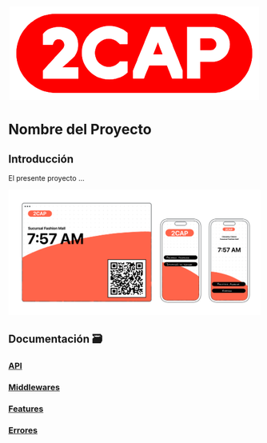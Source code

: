 <p align="center">
  <img src="https://github.com/PonchoCeniceros/PonchoCeniceros/blob/main/setUp/docs/docs/imgs/logox.png">
</p>

# Nombre del Proyecto

## Introducción
El presente proyecto ...

<p align="center">
  <img src="https://github.com/PonchoCeniceros/PonchoCeniceros/blob/main/setUp/docs/docs/imgs/cover.png">
</p>

## Documentación 🗃️
### [API](https://github.com/PonchoCeniceros/app-de-sincronizacion-SAP-SHIPEDGE/blob/main/docs/api)
### [Middlewares](https://github.com/PonchoCeniceros/app-de-sincronizacion-SAP-SHIPEDGE/blob/main/docs/middlewares)
### [Features](https://github.com/PonchoCeniceros/app-de-sincronizacion-SAP-SHIPEDGE/blob/main/docs/features)
### [Errores](https://github.com/PonchoCeniceros/app-de-sincronizacion-SAP-SHIPEDGE/blob/main/docs/error)

